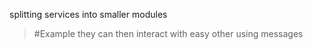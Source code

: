 splitting services into smaller modules
>	#Example 
>	they can then interact with easy other using messages